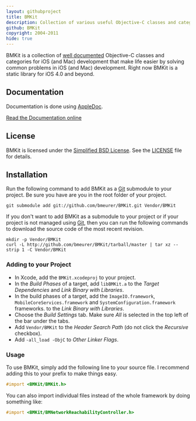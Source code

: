 ```yaml
---
layout: githubproject
title: BMKit
description: Collection of various useful Objective-C classes and categories
github: BMKit
copyright: 2004-2011
hide: true
---
```


BMKit is a collection of [well documented](https://bmeurer.github.io/BMKit) Objective-C classes and categories for iOS (and Mac) development that make life easier by solving common problems in iOS (and Mac) development. Right now BMKit is a static library for iOS 4.0 and beyond.


## Documentation

Documentation is done using [AppleDoc](http://github.com/tomaz/appledoc).

<a class="button" href="https://bmeurer.github.io/BMKit">Read the Documentation online</a>


## License

BMKit is licensed under the [Simplified BSD License](http://en.wikipedia.org/wiki/BSD_license).
See the [LICENSE](http://github.com/bmeurer/BMKit/raw/master/LICENSE) file for details.


## Installation

Run the following command to add BMKit as a [Git](http://git-scm.org) submodule to your project. Be sure you have are you in the root folder of your project.

```
git submodule add git://github.com/bmeurer/BMKit.git Vendor/BMKit
```

If you don't want to add BMKit as a submodule to your project or if your project is not managed using [Git](http://git-scm.org), then you can run the following commands to download the source code of the most recent revision.

```
mkdir -p Vendor/BMKit
curl -L http://github.com/bmeurer/BMKit/tarball/master | tar xz --strip 1 -C Vendor/BMKit
```


### Adding to your Project

- In Xcode, add the `BMKit.xcodeproj` to your project.
- In the _Build Phases_ of a target, add `libBMKit.a` to the _Target Dependencies_ and _Link Binary with Libraries_.
- In the build phases of a target, add the `ImageIO.framework`, `MobileCoreServices.framework` and `SystemConfiguration.framework` frameworks. to the _Link Binary with Libraries_.
- Choose the _Build Settings_ tab. Make sure _All_ is selected in the top left of the bar under the tabs.
- Add `Vendor/BMKit` to the _Header Search Path_ (do not click the _Recursive_ checkbox).
- Add `-all_load -ObjC` to _Other Linker Flags_.


### Usage

To use BMKit, simply add the following line to your source file. I recommend adding this to your prefix to make things easy.

```objectivec
#import <BMKit/BMKit.h>
```

You can also import individual files instead of the whole framework by doing something like:

```objectivec
#import <BMKit/BMNetworkReachabilityController.h>
```
